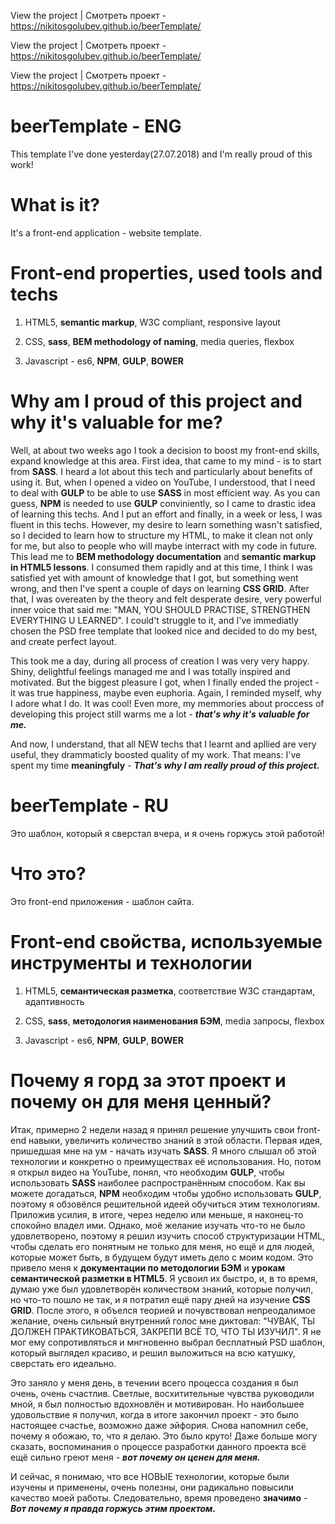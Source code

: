 View the project | Смотреть проект - https://nikitosgolubev.github.io/beerTemplate/

View the project | Смотреть проект - https://nikitosgolubev.github.io/beerTemplate/

View the project | Смотреть проект - https://nikitosgolubev.github.io/beerTemplate/

# beerTemplate - ENG
This template I've done yesterday(27.07.2018) and I'm really proud of this work!

# What is it?
It's a front-end application - website template.

# Front-end properties, used tools and techs
1) HTML5, **semantic markup**, W3C compliant, responsive layout

2) CSS, **sass**, **BEM methodology of naming**, media queries, flexbox

3) Javascript - es6, **NPM**, **GULP**, **BOWER**

# Why am I proud of this project and why it's valuable for me?
Well, at about two weeks ago I took a decision to boost my front-end skills, expand knowledge at this area. First idea, that came to my mind - is to start from **SASS**. I heard a lot about this tech and particularly about benefits of using it. But, when I opened a video on YouTube, I understood, that I need to deal with **GULP** to be able to use **SASS** in most efficient way. As you can guess, **NPM** is needed to use **GULP** conviniently, so I came to drastic idea of learning this techs. And I put an effort and finally, in a week or less, I was fluent in this techs. However, my desire to learn something wasn't satisfied, so I decided to learn how to structure my HTML, to make it clean not only for me, but also to people who will maybe interract with my code in future. This lead me to **BEM methodology documentation** and **semantic markup in HTML5 lessons**. I consumed them rapidly and at this time, I think I was satisfied yet with amount of knowledge that I got, but something went wrong, and then I've spent a couple of days on learning **CSS GRID**. After that, I was overeaten by the theory and felt desperate desire, very powerful inner voice that said me: "MAN, YOU SHOULD PRACTISE, STRENGTHEN EVERYTHING U LEARNED". I could't struggle to it, and I've immediatly chosen the PSD free template that looked nice and decided to do my best, and create perfect layout.

This took me a day, during all process of creation I was very very happy. Shiny, delightful feelings managed me and I was totally inspired and motivated. But the biggest pleasure I got, when I finally ended the project - it was true happiness, maybe even euphoria. Again, I reminded myself, why I adore what I do. It was cool! Even more, my memmories about proccess of developing this project still warms me a lot - **_that's why it's valuable for me._** 

And now, I understand, that all NEW techs that I learnt and apllied are very useful, they drammaticly boosted quality of my work. That means: I've spent my time **meaningfuly** - **_That's why I am really proud of this project._**

# beerTemplate - RU
Это шаблон, который я сверстал вчера, и я очень горжусь этой работой!

# Что это?
Это front-end приложения - шаблон сайта.

# Front-end свойства, используемые инструменты и технологии
1) HTML5, **семантическая разметка**, соответствие W3C стандартам, адаптивность

2) CSS, **sass**, **методология наименования БЭМ**, media запросы, flexbox

3) Javascript - es6, **NPM**, **GULP**, **BOWER**

# Почему я горд за этот проект и почему он для меня ценный?
Итак, примерно 2 недели назад я принял решение улучшить свои front-end навыки, увеличить количество знаний в этой области. Первая идея, пришедшая мне на ум - начать изучать **SASS**. Я много слышал об этой технологии и конкретно о преимуществах её использования. Но, потом я открыл видео на YouTube, понял, что необходим **GULP**, чтобы использовать **SASS** наиболее распространённым способом. Как вы можете догадаться, **NPM** необходим чтобы удобно использовать **GULP**, поэтому я обзовёлся решительной идеей обучиться этим технологиям. Приложив усилия, в итоге, через неделю или меньше, я наконец-то спокойно владел ими. Однако, моё желание изучать что-то не было удовлетворено, поэтому я решил изучить способ структуризации HTML, чтобы сделать его понятным не только для меня, но ещё и для людей, которые может быть, в будущем будут иметь дело с моим кодом. Это привело меня к **документации по методологии БЭМ** и **урокам семантической разметки в HTML5**. Я усвоил их быстро, и, в то время, думаю уже был удовлетворён количеством знаний, которые получил, но что-то пошло не так, и я потратил ещё пару дней на изучение **CSS GRID**. После этого, я объелся теорией и почувствовал непреодалимое желание, очень сильный внутренний голос мне диктовал: "ЧУВАК, ТЫ ДОЛЖЕН ПРАКТИКОВАТЬСЯ, ЗАКРЕПИ ВСЁ ТО, ЧТО ТЫ ИЗУЧИЛ". Я не мог ему сопротивляться и мнгновенно выбрал бесплатный PSD шаблон, который выглядел красиво, и решил выложиться на всю катушку, сверстать его идеально.

Это заняло у меня день, в течении всего процесса создания я был очень, очень счастлив. Светлые, восхитительные чувства руководили мной, я был полностью вдохновлён и мотивирован. Но наибольшее удовольствие я получил, когда в итоге закончил проект - это было настоящее счастье, возможно даже эйфория. Снова напомнил себе, почему я обожаю, то, что я делаю. Это было круто! Даже больше могу сказать, воспоминания о процессе разработки данного проекта всё ещё сильно греют меня - **_вот почему он ценен для меня._**

И сейчас, я понимаю, что все НОВЫЕ технологии, которые были изучены и применены, очень полезны, они радикально повысили качество моей работы. Следовательно, время проведено **значимо** - **_Вот почему я правда горжусь этим проектом._**
